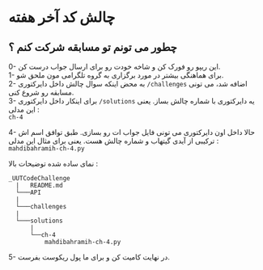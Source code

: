 # چالش کد آخر هفته

## چطور می تونم تو مسابقه شرکت کنم ؟

0- این ریپو رو فورک کن و شاخه خودت رو برای ارسال جواب درست کن.  
1- برای هماهنگی بیشتر در مورد برگزاری به گروه تلگرامی مون ملحق شو.  
2- به محض اینکه سوال چالش داخل دایرکتوری 
`/challenges` 
اضافه شد، می تونی مسابقه رو شروع کنی.  
3- برای اینکار داخل دایرکتوری 
`/solutions` 
یه دایرکتوری با شماره چالش بساز. یعنی این مدلی :  
`ch-4`  

4- حالا داخل اون دایرکتوری می تونی فایل جواب ات رو بسازی. طبق توافق اسم اش ترکیبی از آیدی گیتهاب 
و شماره چالش هست. یعنی برای مثال این مدلی :  
`mahdibahramih-ch-4.py`  

نمای ساده شده توضیحات بالا :  

```text
_UUTCodeChallenge   
  |   README.md
  └───API
  |
  └───challenges
  |
  └───solutions
      |
      └──ch-4
          mahdibahramih-ch-4.py
```  

5- در نهایت کامیت کن و برای ما پول ریکوست بفرست.
